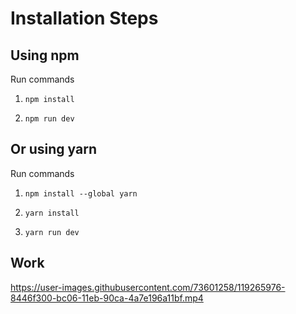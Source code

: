 # Installation Steps



## Using npm

Run commands

1) ```npm install```


2) ```npm run dev```


## Or using yarn

Run commands 

1) ```npm install --global yarn```

2) ```yarn install```

3) ```yarn run dev```

## Work

https://user-images.githubusercontent.com/73601258/119265976-8446f300-bc06-11eb-90ca-4a7e196a11bf.mp4

